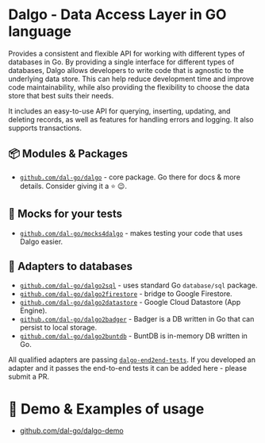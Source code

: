 # Dalgo - Data Access Layer in GO language

Provides a consistent and flexible API for working with different types of databases in Go. By providing a single interface for different types of databases, Dalgo allows developers to write code that is agnostic to the underlying data store. This can help reduce development time and improve code maintainability, while also providing the flexibility to choose the data store that best suits their needs.

It includes an easy-to-use API for querying, inserting, updating, and deleting records, as well as features for handling errors and logging. It also supports transactions.

## 📦 Modules & Packages

- [`github.com/dal-go/dalgo`](https://github.com/dal-go/dalgo) - core package. Go there for docs & more details. Consider giving it a ⭐ 😉.

## 🧪 Mocks for your tests
- [`github.com/dal-go/mocks4dalgo`](https://github.com/dal-go/mocks4dalgo) - makes testing your code that uses Dalgo easier.

## 🔌 Adapters to databases
- [`github.com/dal-go/dalgo2sql`](https://github.com/dal-go/dalgo2sql) - uses standard Go `database/sql` package.
- [`github.com/dal-go/dalgo2firestore`](https://github.com/dal-go/dalgo2firestore) - bridge to Google Firestore.
- [`github.com/dal-go/dalgo2datastore`](https://github.com/dal-go/dalgo2datastore) - Google Cloud Datastore (App Engine).
- [`github.com/dal-go/dalgo2badger`](https://github.com/dal-go/dalgo2badger) - Badger is a DB written in Go that can persist to local storage.
- [`github.com/dal-go/dalgo2buntdb`](https://github.com/dal-go/dalgo2buntdb) - BuntDB is in-memory DB written in Go.

All qualified adapters are passing [`dalgo-end2end-tests`](https://github.com/dal-go/dalgo-end2end-tests). If you developed an adapter and it passes the end-to-end tests it can be added here - please submit a PR.

# 🍿 Demo & Examples of usage
- [github.com/dal-go/dalgo-demo](https://github.com/dal-go/dalgo-demo)
